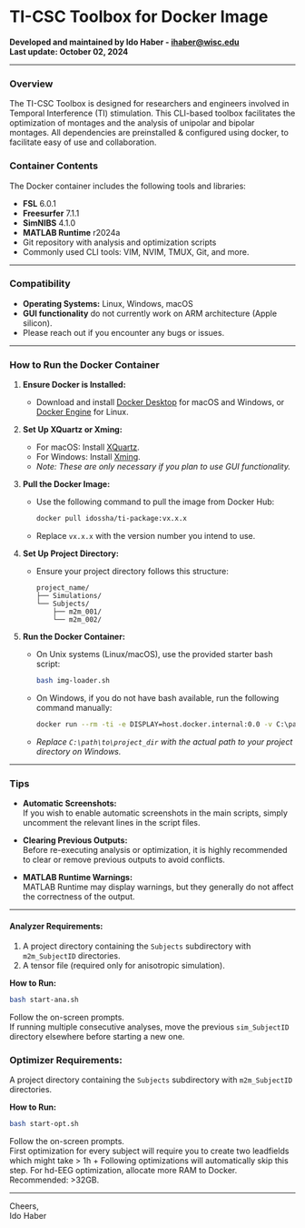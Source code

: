 
# TI-CSC Toolbox for Docker Image

**Developed and maintained by Ido Haber - [ihaber@wisc.edu](mailto:ihaber@wisc.edu)**  
**Last update: October 02, 2024**

---

### Overview

The TI-CSC Toolbox is designed for researchers and engineers involved in Temporal Interference (TI) stimulation. This CLI-based toolbox facilitates the optimization of montages and the analysis of unipolar and bipolar montages. All dependencies are preinstalled & configured using docker, to facilitate easy of use and collaboration.

### Container Contents

The Docker container includes the following tools and libraries:

- **FSL** 6.0.1
- **Freesurfer** 7.1.1
- **SimNIBS** 4.1.0
- **MATLAB Runtime** r2024a
- Git repository with analysis and optimization scripts
- Commonly used CLI tools: VIM, NVIM, TMUX, Git, and more.

---

### Compatibility

- **Operating Systems:** Linux, Windows, macOS
- **GUI functionality** do not currently work on ARM architecture (Apple silicon).  
- Please reach out if you encounter any bugs or issues.

---

### How to Run the Docker Container

1. **Ensure Docker is Installed:**
   - Download and install [Docker Desktop](https://www.docker.com/products/docker-desktop) for macOS and Windows, or [Docker Engine](https://docs.docker.com/engine/install/) for Linux.

2. **Set Up XQuartz or Xming:**
   - For macOS: Install [XQuartz](https://www.xquartz.org/).
   - For Windows: Install [Xming](https://sourceforge.net/projects/xming/).
   - *Note: These are only necessary if you plan to use GUI functionality.*

3. **Pull the Docker Image:**
   - Use the following command to pull the image from Docker Hub:
     ```sh
     docker pull idossha/ti-package:vx.x.x
     ```
   - Replace `vx.x.x` with the version number you intend to use.

4. **Set Up Project Directory:**
   - Ensure your project directory follows this structure:
     ```
     project_name/
     ├── Simulations/
     └── Subjects/
         ├── m2m_001/
         └── m2m_002/
     ```

5. **Run the Docker Container:**
   - On Unix systems (Linux/macOS), use the provided starter bash script:
     ```sh
     bash img-loader.sh
     ```
   - On Windows, if you do not have bash available, run the following command manually:
     ```sh
     docker run --rm -ti -e DISPLAY=host.docker.internal:0.0 -v C:\path\to\project_dir:/mnt/project_dir -v "$LOCAL_PROJECT_DIR":/mnt/"$PROJECT_DIR_NAME" idossha/ti-package:vx.x.x
     ```
   - *Replace `C:\path\to\project_dir` with the actual path to your project directory on Windows.*

---

### Tips

- **Automatic Screenshots:**  
  If you wish to enable automatic screenshots in the main scripts, simply uncomment the relevant lines in the script files.

- **Clearing Previous Outputs:**  
  Before re-executing analysis or optimization, it is highly recommended to clear or remove previous outputs to avoid conflicts.

- **MATLAB Runtime Warnings:**  
  MATLAB Runtime may display warnings, but they generally do not affect the correctness of the output.

---

#### Analyzer Requirements:

1. A project directory containing the `Subjects` subdirectory with `m2m_SubjectID` directories.
2. A tensor file (required only for anisotropic simulation).

**How to Run:**

```sh
bash start-ana.sh
```

Follow the on-screen prompts.  
If running multiple consecutive analyses, move the previous `sim_SubjectID` directory elsewhere before starting a new one.

### Optimizer Requirements:
A project directory containing the `Subjects` subdirectory with `m2m_SubjectID` directories.

**How to Run:**


```bash
bash start-opt.sh
```

Follow the on-screen prompts.  
First optimization for every subject will require you to create two leadfields which might take > 1h +
Following optimizations will automatically skip this step.
For hd-EEG optimization, allocate more RAM to Docker. Recommended: >32GB.

---

Cheers,  
Ido Haber
